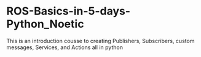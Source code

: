 # ROS-Basics-in-5-days-Python_Noetic

This is an introduction cousse to creating Publishers, Subscribers, custom messages, Services, and Actions all in python
